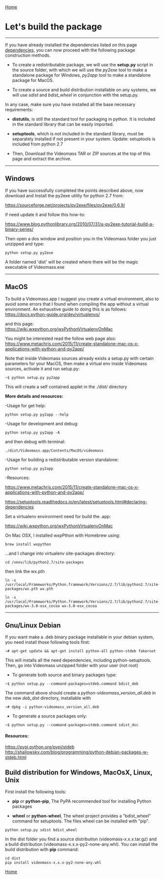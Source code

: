 [Home](index.md)

# Let's build the package
---------------------------

If you have already installed the dependencies listed on this page [dependencies](dependencies.md),
you can now proceed with the following package construction methods.

- To create a redistributable package, we will use the **setup.py** script in the source 
folder, with which we will use the _py2exe_ tool to make a standalone package for Windows, 
_py2app_ tool to make a standalone package for MacOS.


- To create a source and build distribution installable on any systems, we will use  _sdist_ 
and _bdist_wheel_ in conjunction with the setup.py.

In any case, make sure you have installed all the base necessary requirements:

- **distutils**, is still the standard tool for packaging in python. It is included in the standard library that can be easily
  imported.

- **setuptools**, which is not included in the standard library, must be separately installed if not present in your system. Update: setuptools is included from python 2.7

- Then, Download the Videomass TAR or ZIP sources at the top of this page and extract the archive.

-----------------
## Windows 
If you have successfully completed the points described above, now download and Install the py2exe utility for python 2.7 from:

<https://sourceforge.net/projects/py2exe/files/py2exe/0.6.9/>

if need update it and follow this how-to:

<https://www.blog.pythonlibrary.org/2010/07/31/a-py2exe-tutorial-build-a-binary-series/>

Then open a dos window and position you in the Videomass folder you just unzipped and type:

```
python setup.py py2exe
```
A folder named 'dist' will be created where there will be the magic executable of Videomass.exe   

-----------------
## MacOS
To build a Videomass.app I suggest you create a virtual environment, also to avoid some errors that I found when compiling the app without a virtual environment. An exhaustive guide to doing this is as follows:   
<https://docs.python-guide.org/dev/virtualenvs/>  

and this page:   
<https://wiki.wxpython.org/wxPythonVirtualenvOnMac>   

You might be interested read the follow web page also:   
<https://www.metachris.com/2015/11/create-standalone-mac-os-x-applications-with-python-and-py2app/> 

Note that inside Videomass sources already exists a setup.py with certain parameters for your MacOS, then make a virtual env inside Videomass sources, activate it and run setup.py:   
```
~$ python setup.py py2app
``` 

This will create a self contained applet in the ./dist/ directory   


**More details and resources:**   

-Usage for get help:   

`python setup.py py2app --help`   

-Usage for development and debug:   

`python setup.py py2app -A`   

and then debug with terminal:   

`./dist/Videomass.app/Contents/MacOS/videomass`   

-Usage for building a redistributable version standalone:   

`python setup.py py2app`   

-Resources:   

<https://www.metachris.com/2015/11/create-standalone-mac-os-x-applications-with-python-and-py2app/>   

<https://setuptools.readthedocs.io/en/latest/setuptools.html#declaring-dependencies>   

Set a virtualenv environment need for build the .app:   

<https://wiki.wxpython.org/wxPythonVirtualenvOnMac>   

On Mac OSX, I installed wxpPthon with Homebrew using:   

`brew install wxpython`   
    
...and I change into virtualenv site-packages directory:   

`cd /venv/lib/python2.7/site-packages`   

then link the wx.pth   
    
```
ln -s /usr/local/Frameworks/Python.framework/Versions/2.7/lib/python2.7/site-packages/wx.pth wx.pth
```
```     
ln -s /usr/local/Frameworks/Python.framework/Versions/2.7/lib/python2.7/site-packages/wx-3.0-osx_cocoa wx-3.0-osx_cocoa
```

-----------------
## Gnu/Linux Debian

If you want make a .deb binary package installable in your debian system, 
you need install those following tools first:

```
~# apt-get update && apt-get install python-all python-stdeb fakeroot
```

This will installs all the need dependencies, including python-setuptools. 
Then, go into Videomass unzipped folder with your user (not root)   

- To generate both source and binary packages type:

```
~$ python setup.py --command-packages=stdeb.command bdist_deb
```

The command above should create a _python-videomass_version_all.deb_ in 
the new _deb_dist_ directory, installable with   

```
~# dpkg -i python-videomass_version_all.deb
```

- To generate a source packages only:

```
~$ python setup.py --command-packages=stdeb.command sdist_dsc
```

#### Resources:

<https://pypi.python.org/pypi/stdeb>   
<http://shallowsky.com/blog/programming/python-debian-packages-w-stdeb.html>   


## Build distribution for Windows, MacOsX, Linux, Unix

First install the following tools:   

- **pip** or **python-pip**, The PyPA recommended tool for installing Python packages   

- **wheel** or **python-wheel**, The wheel project provides a "bdist_wheel" 
command for setuptools. The files wheel can be installed with "pip".   

```
python setup.py sdist bdist_wheel
```

In the dist folder you find a source distribution (videomass-x.x.x.tar.gz) and
a build distribution (videomass-x.x.x-py2-none-any.whl). You can install the 
build distribution with **pip** command:   

```
cd dist
pip install videomass-x.x.x-py2-none-any.whl
```

[Home](index.md)
